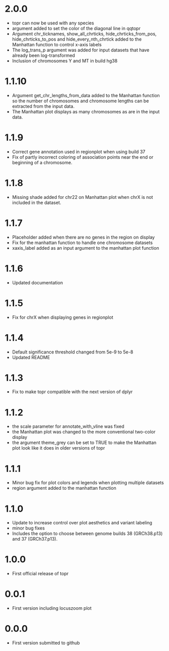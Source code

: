 # 2.0.0
* topr can now be used with any species
* argument added to set the color of the diagonal line in qqtopr
* Argument chr_ticknames, show_all_chrticks, hide_chrticks_from_pos, hide_chrticks_to_pos and hide_every_nth_chrtick added to the Manhattan function to control x-axis labels
* The log_trans_p argument was added for input datasets that have already been log-transformed
* Inclusion of chromosomes Y and MT in build hg38 


# 1.1.10
* Argument get_chr_lengths_from_data added to the Manhattan function so the number of chromosomes and chromosome lengths can be extracted from the input data.
* The Manhattan plot displays as many chromosomes as are in the input data.


# 1.1.9
* Correct gene annotation used in regionplot when using build 37
* Fix of partly incorrect coloring of association points near the end or beginning of a chromosome.

# 1.1.8
* Missing shade added for chr22 on Manhattan plot when chrX is not included in the dataset.

# 1.1.7
* Placeholder added when there are no genes in the region on display
* Fix for the manhattan function to handle one chromosome datasets
* xaxis_label added as an input argument to the manhattan plot function

# 1.1.6
* Updated documentation

# 1.1.5
* Fix for chrX when displaying genes in regionplot

# 1.1.4
* Default significance threshold changed from 5e-9 to 5e-8
* Updated README

# 1.1.3
* Fix to make topr compatible with the next version of dplyr

# 1.1.2

* the scale parameter for annotate_with_vline was fixed
* the Manhattan plot was changed to the more conventional two-color display
* the argument theme_grey can be set to TRUE to make the Manhattan plot look like it does in older versions of topr

# 1.1.1

* Minor bug fix for plot colors and legends when plotting multiple datasets
* region argument added to the manhattan function

# 1.1.0

* Update to increase control over plot aesthetics and variant labeling
* minor bug fixes
* Includes the option to choose between genome builds 38 (GRCh38.p13) and 37 (GRCh37.p13).

# 1.0.0

* First official release of topr

# 0.0.1

* First version including locuszoom plot

# 0.0.0

* First version submitted to github
